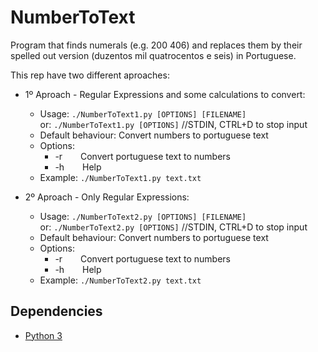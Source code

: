 # NumberToText

Program that finds numerals (e.g. 200 406) and replaces them by their spelled out version (duzentos mil quatrocentos e
seis) in Portuguese.

This rep have two different aproaches:

- 1º Aproach - Regular Expressions and some calculations to convert:
  - Usage: `./NumberToText1.py [OPTIONS] [FILENAME]`\
      or: `./NumberToText1.py [OPTIONS]` //STDIN, CTRL+D to stop input
  - Default behaviour: Convert numbers to portuguese text
  - Options:
      - -r &ensp;&ensp;&ensp; Convert portuguese text to numbers
      - -h &ensp;&ensp;&ensp;	Help
  - Example: `./NumberToText1.py text.txt`

- 2º Aproach - Only Regular Expressions:
  - Usage: `./NumberToText2.py [OPTIONS] [FILENAME]`\
      or: `./NumberToText2.py [OPTIONS]` //STDIN, CTRL+D to stop input
  - Default behaviour: Convert numbers to portuguese text
  - Options:
      - -r &ensp;&ensp;&ensp; Convert portuguese text to numbers
      - -h &ensp;&ensp;&ensp;	Help
  - Example: `./NumberToText2.py text.txt`

## Dependencies

- [Python 3](https://www.python.org/)

